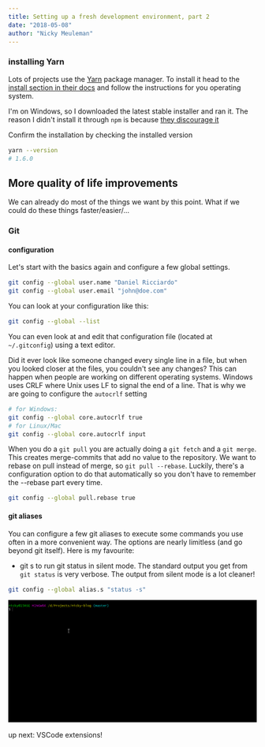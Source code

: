 ```yaml
---
title: Setting up a fresh development environment, part 2
date: "2018-05-08"
author: "Nicky Meuleman"
---
```


### installing Yarn

Lots of projects use the [Yarn](https://yarnpkg.com/) package manager.
To install it head to the [install section in their docs](https://yarnpkg.com/en/docs/install) and follow the instructions for you operating system.

I'm on Windows, so I downloaded the latest stable installer and ran it.
The reason I didn't install it through `npm` is because [they discourage it](https://yarnpkg.com/lang/en/docs/install/#install-via-npm)

Confirm the installation by checking the installed version

```bash
yarn --version
# 1.6.0
```

## More quality of life improvements

We can already do most of the things we want by this point.
What if we could do these things faster/easier/...

### Git

#### configuration

Let's start with the basics again and configure a few global settings.

```sh
git config --global user.name "Daniel Ricciardo"
git config --global user.email "john@doe.com"
```

You can look at your configuration like this:

```sh
git config --global --list
```

You can even look at and edit that configuration file (located at `~/.gitconfig`) using a text editor.

Did it ever look like someone changed every single line in a file, but when you looked closer at the files, you couldn't see any changes? This can happen when people are working on different operating systems.
Windows uses CRLF where Unix uses LF to signal the end of a line.
That is why we are going to configure the `autocrlf` setting

```sh
# for Windows:
git config --global core.autocrlf true
# for Linux/Mac
git config --global core.autocrlf input
```

When you do a `git pull` you are actually doing a `git fetch` and a `git merge`. This creates merge-commits that add no value to the repository.
We want to rebase on pull instead of merge, so `git pull --rebase`.
Luckily, there's a configuration option to do that automatically so you don't have to remember the --rebase part every time.

```sh
git config --global pull.rebase true
```

#### git aliases

You can configure a few git aliases to execute some commands you use often in a more convenient way.
The options are nearly limitless (and go beyond git itself).
Here is my favourite:

* git s to run git status in silent mode.
  The standard output you get from `git status` is very verbose. The output from silent mode is a lot cleaner!

```sh
git config --global alias.s "status -s"
```

![git status -s](./git-status-silent.gif)

up next: VSCode extensions!
